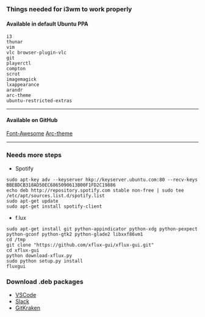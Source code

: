 ### Things needed for i3wm to work properly

#### Available in default Ubuntu PPA
```
i3
thunar
vim
vlc browser-plugin-vlc
git
playerctl
compton
scrot
imagemagick
lxappearance
arandr
arc-theme
ubuntu-restricted-extras
``` 
---
#### Available on GitHub

[Font-Awesome](https://github.com/FortAwesome/Font-Awesome/releases)
[Arc-theme](https://github.com/horst3180/Arc-theme)

---
### Needs more steps
- Spotify
```
sudo apt-key adv --keyserver hkp://keyserver.ubuntu.com:80 --recv-keys BBEBDCB318AD50EC6865090613B00F1FD2C19886
echo deb http://repository.spotify.com stable non-free | sudo tee /etc/apt/sources.list.d/spotify.list
sudo apt-get update
sudo apt-get install spotify-client
```
- f.lux
```
sudo apt-get install git python-appindicator python-xdg python-pexpect python-gconf python-gtk2 python-glade2 libxxf86vm1
cd /tmp
git clone "https://github.com/xflux-gui/xflux-gui.git"
cd xflux-gui
python download-xflux.py
sudo python setup.py install
fluxgui
```

### Download .deb packages
- [VSCode](https://code.visualstudio.com/)
- [Slack](https://downloads.slack-edge.com/linux_releases/slack-desktop-2.5.2-amd64.deb)
- [GitKraken](https://www.gitkraken.com/download/linux-deb)
